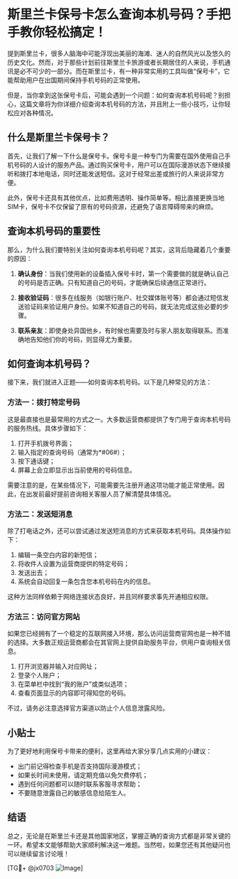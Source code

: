 # 斯里兰卡保号卡怎么查询本机号码？手把手教你轻松搞定！

提到斯里兰卡，很多人脑海中可能浮现出美丽的海滩、迷人的自然风光以及悠久的历史文化。然而，对于那些计划前往斯里兰卡旅游或者长期居住的人来说，手机通讯是必不可少的一部分。而在斯里兰卡，有一种非常实用的工具叫做“保号卡”，它能帮助用户在出国期间保持手机号码的正常使用。

但是，当你拿到这张保号卡后，可能会遇到一个问题：如何查询本机号码呢？别担心，这篇文章将为你详细介绍查询本机号码的方法，并且附上一些小技巧，让你轻松应对各种情况。

## 什么是斯里兰卡保号卡？

首先，让我们了解一下什么是保号卡。保号卡是一种专门为需要在国外使用自己手机号码的人设计的服务产品。通过购买保号卡，用户可以在国际漫游状态下继续接听和拨打本地电话，同时还能发送短信。这对于经常出差或旅行的人来说非常方便。

此外，保号卡还具有其他优点，比如费用透明、操作简单等。相比直接更换当地SIM卡，保号卡不仅保留了原有的号码资源，还避免了语言障碍带来的麻烦。

## 查询本机号码的重要性

那么，为什么我们要特别关注如何查询本机号码呢？其实，这背后隐藏着几个重要的原因：

1. **确认身份**：当我们使用新的设备插入保号卡时，第一个需要做的就是确认自己的号码是否正确。只有知道自己的号码，才能确保后续通信正常进行。
   
2. **接收验证码**：很多在线服务（如银行账户、社交媒体账号等）都会通过短信发送验证码来验证用户身份。如果不知道自己的号码，就无法完成这些必要的步骤。

3. **联系亲友**：即使身处异国他乡，有时候也需要及时与家人朋友取得联系。而准确地告知他们你的号码，则显得尤为重要。

## 如何查询本机号码？

接下来，我们就进入正题——如何查询本机号码。以下是几种常见的方法：

### 方法一：拨打特定号码

这是最直接也是最常用的方式之一。大多数运营商都提供了专门用于查询本机号码的服务热线。具体步骤如下：

1. 打开手机拨号界面；
2. 输入指定的查询号码（通常为*#06#）；
3. 按下通话键；
4. 屏幕上会立即显示出当前使用的号码信息。

需要注意的是，在某些情况下，可能需要先注册开通这项功能才能正常使用。因此，在出发前最好提前咨询相关客服人员了解清楚具体情况。

### 方法二：发送短消息

除了打电话之外，还可以尝试通过发送短消息的方式来获取本机号码。具体操作如下：

1. 编辑一条空白内容的新短信；
2. 将收件人设置为运营商提供的特定号码；
3. 发送出去；
4. 系统会自动回复一条包含您本机号码在内的信息。

这种方法同样依赖于网络连接状态良好，并且同样要求事先开通相应权限。

### 方法三：访问官方网站

如果您已经拥有了一个稳定的互联网接入环境，那么访问运营商官网也是一种不错的选择。大多数正规运营商都会在其官网上提供自助服务平台，供用户查询相关信息。

1. 打开浏览器并输入对应网址；
2. 登录个人账户；
3. 在菜单栏中找到“我的账户”或类似选项；
4. 查看页面显示的内容即可得知您的号码。

不过，请务必注意选择官方渠道以防止个人信息泄露风险。

## 小贴士

为了更好地利用保号卡带来的便利，这里再给大家分享几点实用的小建议：

- 出门前记得检查手机是否支持国际漫游模式；
- 如果长时间未使用，请定期充值以免欠费停机；
- 遇到任何问题都可以随时联系客服寻求帮助；
- 不要随意泄露自己的敏感信息给陌生人。

## 结语

总之，无论是在斯里兰卡还是其他国家地区，掌握正确的查询方式都是非常关键的一环。希望本文能够帮助大家顺利解决这一难题。当然啦，如果您还有其他疑问也可以继续留言讨论哦！

[TG💪+ @jx0703 ![Image](https://github.com/user-attachments/assets/dbca1d08-cadb-493c-b0ec-ad6f7a83f270)]